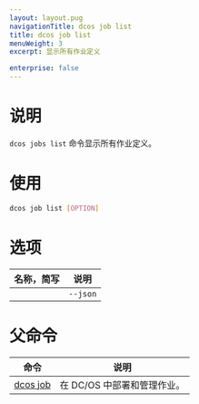```yaml
---
layout: layout.pug
navigationTitle: dcos job list
title: dcos job list
menuWeight: 3
excerpt: 显示所有作业定义

enterprise: false
---
```



# 说明
`dcos jobs list` 命令显示所有作业定义。

# 使用

```bash
dcos job list [OPTION]
```

# 选项

| 名称，简写 | 说明 |
|---------|-------------|
| | `--json` | 显示以 JSON 为格式的列表。 |

# 父命令

| 命令 | 说明 |
|---------|-------------|
|  [dcos job](/dcos/cn/1.11/cli/command-reference/dcos-job/)  | 在 DC/OS 中部署和管理作业。|
